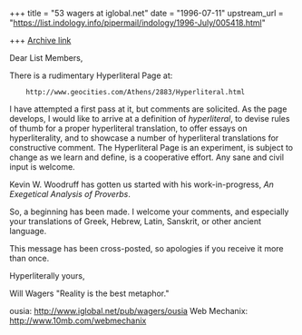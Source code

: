 +++
title = "53 wagers at iglobal.net"
date = "1996-07-11"
upstream_url = "https://list.indology.info/pipermail/indology/1996-July/005418.html"

+++
[Archive link](https://list.indology.info/pipermail/indology/1996-July/005418.html)

Dear List Members,

There is a rudimentary Hyperliteral Page at:

        http://www.geocities.com/Athens/2883/Hyperliteral.html

I have attempted a first pass at it, but comments are solicited. As the
page develops, I would like to arrive at a definition of *hyperliteral*,
to devise rules of thumb for a proper hyperliteral translation, to offer
essays on hyperliterality, and to showcase a number of hyperliteral
translations for constructive comment. The Hyperliteral Page is an
experiment, is subject to change as we learn and define, is a cooperative
effort. Any sane and civil input is welcome.

Kevin W. Woodruff has gotten us started with his work-in-progress, _An
Exegetical Analysis of Proverbs_.

So, a beginning has been made. I welcome your comments, and especially
your translations of Greek, Hebrew, Latin, Sanskrit, or other ancient language.

This message has been cross-posted, so apologies if you receive it more
than once.

Hyperliterally yours,


Will Wagers        "Reality is the best metaphor."

ousia: http://www.iglobal.net/pub/wagers/ousia
Web Mechanix: http://www.10mb.com/webmechanix






